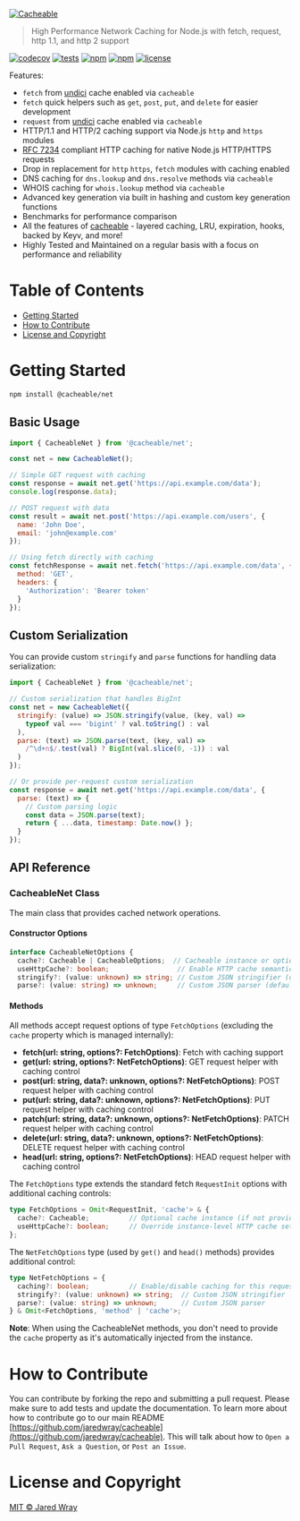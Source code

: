 [<img align="center" src="https://cacheable.org/logo.svg" alt="Cacheable" />](https://github.com/jaredwray/cacheable)

> High Performance Network Caching for Node.js with fetch, request, http 1.1, and http 2 support

[![codecov](https://codecov.io/gh/jaredwray/cacheable/graph/badge.svg?token=lWZ9OBQ7GM)](https://codecov.io/gh/jaredwray/cacheable)
[![tests](https://github.com/jaredwray/cacheable/actions/workflows/tests.yml/badge.svg)](https://github.com/jaredwray/cacheable/actions/workflows/tests.yml)
[![npm](https://img.shields.io/npm/dm/@cacheable/net.svg)](https://www.npmjs.com/package/@cacheable/net)
[![npm](https://img.shields.io/npm/v/@cacheable/net.svg)](https://www.npmjs.com/package/@cacheable/net)
[![license](https://img.shields.io/github/license/jaredwray/cacheable)](https://github.com/jaredwray/cacheable/blob/main/LICENSE)


Features:
* `fetch` from [undici](https://github.com/nodejs/undici) cache enabled via `cacheable`
* `fetch` quick helpers such as `get`, `post`, `put`, and `delete` for easier development
* `request` from [undici](https://github.com/nodejs/undici) cache enabled via `cacheable`
* HTTP/1.1 and HTTP/2 caching support via Node.js `http` and `https` modules
* [RFC 7234](http://httpwg.org/specs/rfc7234.html) compliant HTTP caching for native Node.js HTTP/HTTPS requests
* Drop in replacement for `http` `https`, `fetch` modules with caching enabled
* DNS caching for `dns.lookup` and `dns.resolve` methods via `cacheable`
* WHOIS caching for `whois.lookup` method via `cacheable`
* Advanced key generation via built in hashing and custom key generation functions
* Benchmarks for performance comparison
* All the features of [cacheable](https://npmjs.com/package/cacheable) - layered caching, LRU, expiration, hooks, backed by Keyv, and more!
* Highly Tested and Maintained on a regular basis with a focus on performance and reliability

# Table of Contents
* [Getting Started](#getting-started)
* [How to Contribute](#how-to-contribute)
* [License and Copyright](#license-and-copyright)

# Getting Started

```bash
npm install @cacheable/net
```

## Basic Usage

```javascript
import { CacheableNet } from '@cacheable/net';

const net = new CacheableNet();

// Simple GET request with caching
const response = await net.get('https://api.example.com/data');
console.log(response.data);

// POST request with data
const result = await net.post('https://api.example.com/users', {
  name: 'John Doe',
  email: 'john@example.com'
});

// Using fetch directly with caching
const fetchResponse = await net.fetch('https://api.example.com/data', {
  method: 'GET',
  headers: {
    'Authorization': 'Bearer token'
  }
});
```

## Custom Serialization

You can provide custom `stringify` and `parse` functions for handling data serialization:

```javascript
import { CacheableNet } from '@cacheable/net';

// Custom serialization that handles BigInt
const net = new CacheableNet({
  stringify: (value) => JSON.stringify(value, (key, val) =>
    typeof val === 'bigint' ? val.toString() : val
  ),
  parse: (text) => JSON.parse(text, (key, val) =>
    /^\d+n$/.test(val) ? BigInt(val.slice(0, -1)) : val
  )
});

// Or provide per-request custom serialization
const response = await net.get('https://api.example.com/data', {
  parse: (text) => {
    // Custom parsing logic
    const data = JSON.parse(text);
    return { ...data, timestamp: Date.now() };
  }
});
```

## API Reference

### CacheableNet Class

The main class that provides cached network operations.

#### Constructor Options

```typescript
interface CacheableNetOptions {
  cache?: Cacheable | CacheableOptions;  // Cacheable instance or options
  useHttpCache?: boolean;                 // Enable HTTP cache semantics (default: true)
  stringify?: (value: unknown) => string; // Custom JSON stringifier (default: JSON.stringify)
  parse?: (value: string) => unknown;     // Custom JSON parser (default: JSON.parse)
```

#### Methods

All methods accept request options of type `FetchOptions` (excluding the `cache` property which is managed internally):

- **fetch(url: string, options?: FetchOptions)**: Fetch with caching support
- **get(url: string, options?: NetFetchOptions)**: GET request helper with caching control
- **post(url: string, data?: unknown, options?: NetFetchOptions)**: POST request helper with caching control
- **put(url: string, data?: unknown, options?: NetFetchOptions)**: PUT request helper with caching control
- **patch(url: string, data?: unknown, options?: NetFetchOptions)**: PATCH request helper with caching control
- **delete(url: string, data?: unknown, options?: NetFetchOptions)**: DELETE request helper with caching control
- **head(url: string, options?: NetFetchOptions)**: HEAD request helper with caching control

The `FetchOptions` type extends the standard fetch `RequestInit` options with additional caching controls:

```typescript
type FetchOptions = Omit<RequestInit, 'cache'> & {
  cache?: Cacheable;          // Optional cache instance (if not provided, no caching)
  useHttpCache?: boolean;     // Override instance-level HTTP cache setting
};
```

The `NetFetchOptions` type (used by `get()` and `head()` methods) provides additional control:

```typescript
type NetFetchOptions = {
  caching?: boolean;          // Enable/disable caching for this request
  stringify?: (value: unknown) => string;  // Custom JSON stringifier
  parse?: (value: string) => unknown;      // Custom JSON parser
} & Omit<FetchOptions, 'method' | 'cache'>;
```

**Note**: When using the CacheableNet methods, you don't need to provide the `cache` property as it's automatically injected from the instance.


# How to Contribute

You can contribute by forking the repo and submitting a pull request. Please make sure to add tests and update the documentation. To learn more about how to contribute go to our main README [https://github.com/jaredwray/cacheable](https://github.com/jaredwray/cacheable). This will talk about how to `Open a Pull Request`, `Ask a Question`, or `Post an Issue`.

# License and Copyright
[MIT © Jared Wray](./LICENSE)
